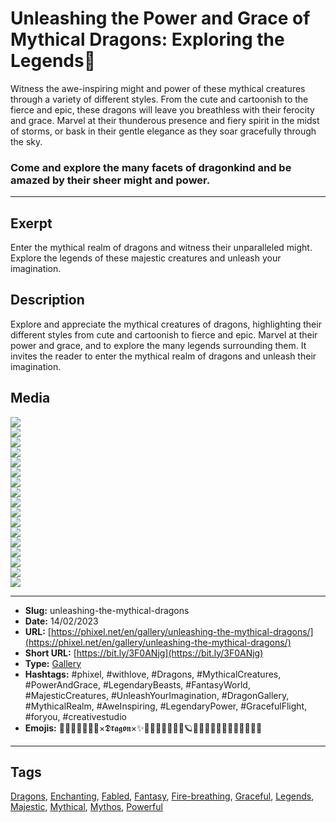 # Unleashing the Power and Grace of Mythical Dragons: Exploring the Legends🐉
Witness the awe-inspiring might and power of these mythical creatures through a variety of different styles. From the cute and cartoonish to the fierce and epic, these dragons will leave you breathless with their ferocity and grace. Marvel at their thunderous presence and fiery spirit in the midst of storms, or bask in their gentle elegance as they soar gracefully through the sky.
### Come and explore the many facets of dragonkind and be amazed by their sheer might and power.
------------
## Exerpt
Enter the mythical realm of dragons and witness their unparalleled might. Explore the legends of these majestic creatures and unleash your imagination.
## Description
Explore and appreciate the mythical creatures of dragons, highlighting their different styles from cute and cartoonish to fierce and epic. Marvel at their power and grace, and to explore the many legends surrounding them. It invites the reader to enter the mythical realm of dragons and unleash their imagination.
## Media
<img src="media/b8887beb/dragon-80s-cartoon.jpg" loading="lazy"><br>
<img src="media/30fc8949/dragon-bokeh.jpg" loading="lazy"><br>
<img src="media/e821e0e0/dragon-goofy.jpg" loading="lazy"><br>
<img src="media/7076e65d/dragon-8bit.jpg" loading="lazy"><br>
<img src="media/0c02e970/dragonmon.jpg" loading="lazy"><br>
<img src="media/843c8aed/dragon-fires.jpg" loading="lazy"><br>
<img src="media/3195d4e3/dragon-tiltshift.jpg" loading="lazy"><br>
<img src="media/32a3670f/dragon-egg.jpg" loading="lazy"><br>
<img src="media/f4581a0f/dragon-cute.jpg" loading="lazy"><br>
<img src="media/dc24cce2/dragon-thunder-lightning.jpg" loading="lazy"><br>
<img src="media/8f34547e/dragon-baby.jpg" loading="lazy"><br>
<img src="media/fe45a77b/dragon-cute-flying.jpg" loading="lazy"><br>
<img src="media/cd94047b/dragon-lord.jpg" loading="lazy"><br>
<img src="media/b1d899c9/dragon-sketch.jpg" loading="lazy"><br>
<img src="media/18550b19/dragon-cop.jpg" loading="lazy"><br>
<img src="media/80c90558/dragon-epic-look.jpg" loading="lazy"><br>
<img src="media/988b1ca3/dragon-toon.jpg" loading="lazy"><br>

------------
- **Slug:** unleashing-the-mythical-dragons
- **Date:** 14/02/2023
- **URL:** [https://phixel.net/en/gallery/unleashing-the-mythical-dragons/](https://phixel.net/en/gallery/unleashing-the-mythical-dragons/)
- **Short URL:** [https://bit.ly/3F0ANjg](https://bit.ly/3F0ANjg)
- **Type:** [Gallery](#gallery)
- **Hashtags:** #phixel, #withlove, #Dragons, #MythicalCreatures, #PowerAndGrace, #LegendaryBeasts, #FantasyWorld, #MajesticCreatures, #UnleashYourImagination, #DragonGallery, #MythicalRealm, #AweInspiring, #LegendaryPower, #GracefulFlight, #foryou, #creativestudio
- **Emojis:** 🐉🔥🌙🧝🏻‍♀️🐲×𝕯𝖗𝖆𝖌𝖔𝖓×✨🧝🏼‍♀️🧝🏼‍🦄🔮🪐🧙🏽‍♂️🧛🏼🧜🏽🧚🏿🧙🏻‍♀️

------------
## Tags
[Dragons](#dragons), [Enchanting](#enchanting), [Fabled](#fabled), [Fantasy](#fantasy), [Fire-breathing](#fire-breathing), [Graceful](#graceful), [Legends](#legends), [Majestic](#majestic), [Mythical](#mythical), [Mythos](#mythos), [Powerful](#powerful)
